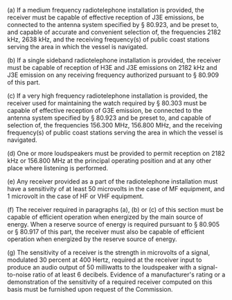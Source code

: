 (a) If a medium frequency radiotelephone installation is provided, the receiver must be capable of effective reception of J3E emissions, be connected to the antenna system specified by § 80.923, and be preset to, and capable of accurate and convenient selection of, the frequencies 2182 kHz, 2638 kHz, and the receiving frequency(s) of public coast stations serving the area in which the vessel is navigated.

(b) If a single sideband radiotelephone installation is provided, the receiver must be capable of reception of H3E and J3E emissions on 2182 kHz and J3E emission on any receiving frequency authorized pursuant to § 80.909 of this part.

(c) If a very high frequency radiotelephone installation is provided, the receiver used for maintaining the watch required by § 80.303 must be capable of effective reception of G3E emission, be connected to the antenna system specified by § 80.923 and be preset to, and capable of selection of, the frequencies 156.300 MHz, 156.800 MHz, and the receiving frequency(s) of public coast stations serving the area in which the vessel is navigated.

(d) One or more loudspeakers must be provided to permit reception on 2182 kHz or 156.800 MHz at the principal operating position and at any other place where listening is performed.

(e) Any receiver provided as a part of the radiotelephone installation must have a sensitivity of at least 50 microvolts in the case of MF equipment, and 1 microvolt in the case of HF or VHF equipment.

(f) The receiver required in paragraphs (a), (b) or (c) of this section must be capable of efficient operation when energized by the main source of energy. When a reserve source of energy is required pursuant to § 80.905 or § 80.917 of this part, the receiver must also be capable of efficient operation when energized by the reserve source of energy.

(g) The sensitivity of a receiver is the strength in microvolts of a signal, modulated 30 percent at 400 Hertz, required at the receiver input to produce an audio output of 50 milliwatts to the loudspeaker with a signal-to-noise ratio of at least 6 decibels. Evidence of a manufacturer's rating or a demonstration of the sensitivity of a required receiver computed on this basis must be furnished upon request of the Commission.


